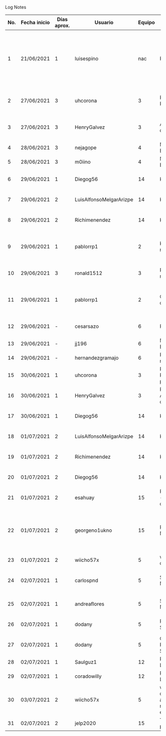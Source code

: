 Log Notes

|No.|Fecha inicio|Días aprox.|Usuario|Equipo|Funcionalidad|Detalle|Estado|Fecha fin|
|-|-|-|-|-|-|-|-|-|
|1|21/06/2021|1|luisespino|nac|Regresión Lineal|Regresión lineal con mínimos cuadrados, desarrollo básico, puede mejorarse e incluir otros tipos del modelo lineal.|Finalizado|21/06/2021|
|2|27/06/2021|3|uhcorona|3|Regresión Polinomial|Regresión polinómica, desarrollo básico|Finalizado|29/06/2021|
|3|27/06/2021|3|HenryGalvez|3|Árboles de decisión|Árboles de decisión, desarrollo básico|Finalizado|30/06/2021|
|4|28/06/2021|3|nejagope|4|Método de Bayes|Análisis del problema|En desarrollo|En desarrollo|
|5|28/06/2021|3|m0iino|4|Método de Bayes|Codificación del algoritmo|En desarrollo|En desarrollo|
|6|29/06/2021|1|Diegog56|14|K-Means|Analisis y diseño del algoritmo|Finalizado|29/06/2021|
|7|29/06/2021|2|LuisAlfonsoMelgarArizpe|14|K-Means|Codificacion del algoritmo lineal y pruebas|Finalizado|01/07/2021|
|8|29/06/2021|2|Richimenendez|14|K-Means|Codificacion del algoritmo lineal|Finalizado|01/07/2021|
|9|29/06/2021|1|pablorrp1|2|K-nearest neigbor|Cálculo del punto a clasificar contra datos de entrenamiento|Finalizado|29/06/2021|
|10|29/06/2021|3|ronald1512|3|Redes neuronales|Análisis y diseño del algoritmo|En desarrollo|En desarrollo|
|11|29/06/2021|1|pablorrp1|2|Conjuntos difusos|Cálculo del punto a clasificar por conjuntos difusos|Finalizado|30/06/2021|
|12|29/06/2021|-|cesarsazo|6|Regresion Lineal|Regresion con minimos cuadrados.|En desarrollo|En desarrollo|
|13|29/06/2021|-|jj196|6|Método de Bayes|Análisis|En desarrollo|En desarrollo|En desarrollo|
|14|29/06/2021|-|hernandezgramajo|6|Redes neuronales|Análisis del algoritmo|En desarrollo|En desarrollo|
|15|30/06/2021|1|uhcorona|3|Prueba Beta Regresión polinómica|Prueba Beta Regresión polinómica|Finalizado|01/07/2021|
|16|30/06/2021|1|HenryGalvez|3|Prueba Beta Árboles de decisión|Prueba Beta Árboles de decisión|Finalizado|01/07/2021|
|17|30/06/2021|1|Diegog56|14|K-Means|Codificacion del algoritmo lineal|Finalizado|01/07/2021|
|18|01/07/2021|2|LuisAlfonsoMelgarArizpe|14|K-Means|Codificacion del algoritmo 2D y pruebas|En desarrollo|En desarrollo|
|19|01/07/2021|2|Richimenendez|14|K-Means|Codificacion del algoritmo 2D|En desarrollo|En desarrollo|
|20|01/07/2021|2|Diegog56|14|K-Means|Codificacion del algoritmo 2D|En desarrollo|En desarrollo|
|21|01/07/2021|2|esahuay|15|Regresión Lineal - Mínimos cuadarados |Análisis del algoritmo|En desarrollo|En desarrollo|
|22|01/07/2021|2|georgeno1ukno|15|Redes Neuronales |Analisis de algoritmo, Entrenamiendo, Prediccion, Implementacion simple de algoritmo |En desarrollo|En desarrollo|
|23|01/07/2021|2|wiicho57x|5|web unificada de ejemplox|diseño|Finalizado|Finalizado|02/07/2021
|24|02/07/2021|1|carlospnd|5|Support Vector Machine|Análisis|Codificación del algoritmo svm|En desarrollo|
|25|02/07/2021|1|andreaflores|5|Support Vector Machine|Análisis y diseño del algoritmo|Codificación svm|En desarrollo|
|26|02/07/2021|1|dodany|5|Partial Least-Squares|Codificación del algoritmo PLS|En desarrollo|En desarrollo|
|27|02/07/2021|1|dodany|5|Orthonormalized Partial Least Squares|Codificación del algoritmo OPLS|En desarrollo|En desarrollo|
|28|02/07/2021|1|Saulguz1|12|Regresión Logistica|Análisis del algoritmo|Finalizado|02/07/2021|
|29|02/07/2021|1|coradowilly|12|Regresión Logistica|Construcción del algoritmo|En desarrollo|03/07/2021|
|30|03/07/2021|2|wiicho57x|5|web unificada de ejemplo agregargando nuevos ejemplos|diseño|En proceso|En Proceso|02/07/2021
|31|02/07/2021|2|jelp2020|15|Test progresión polinomial|Ejemplo covid19|En Proceso|03/07/2021
